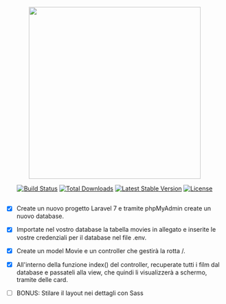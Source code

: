 <p align="center"><a href="https://laravel.com" target="_blank"><img src="https://raw.githubusercontent.com/laravel/art/master/logo-lockup/5%20SVG/2%20CMYK/1%20Full%20Color/laravel-logolockup-cmyk-red.svg" width="400"></a></p>

<p align="center">
<a href="https://travis-ci.org/laravel/framework"><img src="https://travis-ci.org/laravel/framework.svg" alt="Build Status"></a>
<a href="https://packagist.org/packages/laravel/framework"><img src="https://poser.pugx.org/laravel/framework/d/total.svg" alt="Total Downloads"></a>
<a href="https://packagist.org/packages/laravel/framework"><img src="https://poser.pugx.org/laravel/framework/v/stable.svg" alt="Latest Stable Version"></a>
<a href="https://packagist.org/packages/laravel/framework"><img src="https://poser.pugx.org/laravel/framework/license.svg" alt="License"></a>
</p>

## 


- [X] Create un nuovo progetto Laravel 7 e tramite phpMyAdmin create un nuovo database.

- [X] Importate nel vostro database la tabella movies in allegato e inserite le vostre credenziali per il database nel file .env.


- [X] Create un model Movie e un controller che gestirà la rotta /.


- [X] All'interno della funzione index() del controller, recuperate tutti i film dal database e passateli alla view,
che quindi li visualizzerà a schermo, tramite delle card.


- [ ] BONUS:
    Stilare il layout nei dettagli con Sass
    

